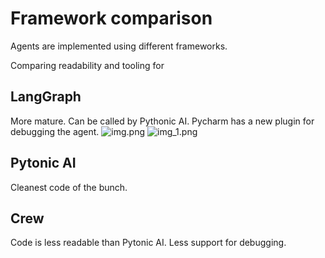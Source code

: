 ﻿# Framework comparison

Agents are implemented using different frameworks.

Comparing readability and tooling for

## LangGraph

More mature. Can be called by Pythonic AI. Pycharm has a new plugin for debugging the agent.
![img.png](ai_agent_messages.png)
![img_1.png](ai_agent_graph.png)
## Pytonic AI

Cleanest code of the bunch. 

## Crew

Code is less readable than Pytonic AI. Less support for debugging.